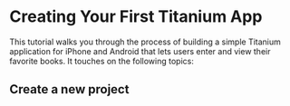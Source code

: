 # Creating Your First Titanium App

This tutorial walks you through the process of building a simple Titanium application for iPhone and Android that lets users enter and view their favorite books. It touches on the following topics:

## Create a new project